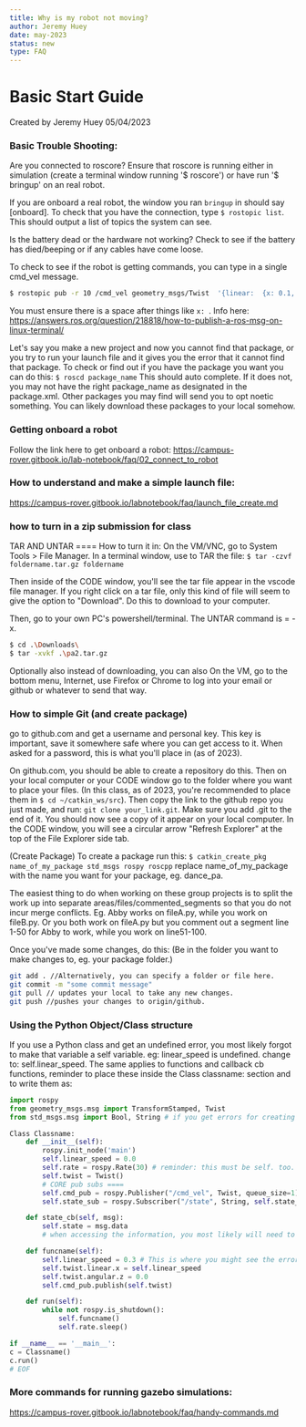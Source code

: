 ```yaml
---
title: Why is my robot not moving?
author: Jeremy Huey
date: may-2023
status: new
type: FAQ
---
```


# Basic Start Guide 
Created by Jeremy Huey 05/04/2023

### Basic Trouble Shooting:
Are you connected to roscore? 
Ensure that roscore is running either in simulation (create a terminal window running '$ roscore') or have run '$ bringup' on an real robot. 

If you are onboard a real robot, the window you ran `bringup` in should say [onboard]. 
To check that you have the connection, type `$ rostopic list`. 
This should output a list of topics the system can see. 

Is the battery dead or the hardware not working? 
Check to see if the battery has died/beeping or if any cables have come loose.

To check to see if the robot is getting commands, you can type in a single cmd_vel message. 
```bash
$ rostopic pub -r 10 /cmd_vel geometry_msgs/Twist  '{linear:  {x: 0.1, y: 0.0, z: 0.0}, angular: {x: 0.0,y: 0.0,z: 0.0}}'
```
You must ensure there is a space after things like `x: `.
Info here: https://answers.ros.org/question/218818/how-to-publish-a-ros-msg-on-linux-terminal/

Let's say you make a new project and now you cannot find that package, or you try to run your launch file and it gives you the error that it cannot find that package.
To check or find out if you have the package you want you can do this: 
`$ roscd package_name`
This should auto complete. If it does not, you may not have the right package_name as designated in the package.xml. 
Other packages you may find will send you to opt noetic something. You can likely download these packages to your local somehow. 

### Getting onboard a robot
Follow the link here to get onboard a robot: https://campus-rover.gitbook.io/lab-notebook/faq/02_connect_to_robot

### How to understand and make a simple launch file: 
https://campus-rover.gitbook.io/labnotebook/faq/launch_file_create.md

### how to turn in a zip submission for class
TAR AND UNTAR ====
How to turn it in: 
On the VM/VNC, go to System Tools > File Manager. 
In a terminal window,  use to TAR the file:
```$ tar -czvf foldername.tar.gz foldername```

Then inside of the CODE window, you'll see the tar file appear in the vscode file manager. If you right click on a tar file, only this kind of file will seem to give the option to "Download". Do this to download to your computer. 

Then, go to your own PC's powershell/terminal. The UNTAR command is = -x.
```bash
$ cd .\Downloads\
$ tar -xvkf .\pa2.tar.gz 
```
Optionally also instead of downloading, you can also On the VM, go to the bottom menu, Internet, use Firefox or Chrome to log into your email or github or whatever to send that way.

### How to simple Git (and create package)
go to github.com and get a username and personal key. This key is important, save it somewhere safe where you can get access to it. When asked for a password, this is what you'll place in (as of 2023). 

On github.com, you should be able to create a repository do this. 
Then on your local computer or your CODE window go to the folder where you want to place your files. (In this class, as of 2023, you're recommended to place them in `$ cd ~/catkin_ws/src`).
Then copy the link to the github repo you just made, and run: `git clone your_link.git`.  Make sure you add .git to the end of it. You should now see a copy of it appear on your local computer. In the CODE window, you will see a circular arrow "Refresh Explorer" at the top of the File Explorer side tab. 

(Create Package)
To create a package run this: `$ catkin_create_pkg name_of_my_package std_msgs rospy roscpp`
replace name_of_my_package with the name you want for your package, eg. dance_pa.

The easiest thing to do when working on these group projects is to split the work up into separate areas/files/commented_segments so that you do not incur merge conflicts. Eg. Abby works on fileA.py, while you work on fileB.py. Or you both work on fileA.py but you comment out a segment line 1-50 for Abby to work, while you work on line51-100. 

Once you've made some changes, do this: 
(Be in the folder you want to make changes to, eg. your package folder.)
```bash
git add . //Alternatively, you can specify a folder or file here.
git commit -m "some commit message"
git pull // updates your local to take any new changes. 
git push //pushes your changes to origin/github. 
```

### Using the Python Object/Class structure
If you use a Python class and get an undefined error, you most likely forgot to make that variable a self variable. eg: 
linear_speed is undefined. change to: self.linear_speed. 
The same applies to functions and callback cb functions, reminder to place these inside the Class classname: section and to write them as: 
```python
import rospy
from geometry_msgs.msg import TransformStamped, Twist
from std_msgs.msg import Bool, String # if you get errors for creating your own publisher, see if you have the right type here.

Class Classname:
    def __init__(self):
        rospy.init_node('main')
        self.linear_speed = 0.0
        self.rate = rospy.Rate(30) # reminder: this must be self. too. 
        self.twist = Twist()
        # CORE pub subs ====
        self.cmd_pub = rospy.Publisher("/cmd_vel", Twist, queue_size=1) 
        self.state_sub = rospy.Subscriber("/state", String, self.state_cb) #self.state_cb

    def state_cb(self, msg):
        self.state = msg.data 
        # when accessing the information, you most likely will need to access .data

    def funcname(self):
        self.linear_speed = 0.3 # This is where you might see the error if you forgot self.
        self.twist.linear.x = self.linear_speed
        self.twist.angular.z = 0.0
        self.cmd_pub.publish(self.twist)

    def run(self):
        while not rospy.is_shutdown():
            self.funcname()
            self.rate.sleep()

if __name__ == '__main__':
c = Classname()
c.run()
# EOF
```

### More commands for running gazebo simulations: 
https://campus-rover.gitbook.io/labnotebook/faq/handy-commands.md